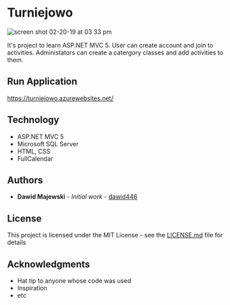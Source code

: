 # Turniejowo
![screen shot 02-20-19 at 03 33 pm](https://user-images.githubusercontent.com/26162742/53098861-daf38d00-3524-11e9-912d-929a52461c1f.PNG)

It's project to learn ASP.NET MVC 5. User can create account and join to activities. Administators can create a  catergory classes and add activities to them. 

## Run Application

https://turniejowo.azurewebsites.net/

## Technology
* ASP.NET MVC 5
* Microsoft SQL Server
* HTML, CSS
* FullCalendar
## Authors

* **Dawid Majewski** - *Initial work* - [dawid446](https://github.com/dawid446h)

## License

This project is licensed under the MIT License - see the [LICENSE.md](LICENSE.md) file for details

## Acknowledgments

* Hat tip to anyone whose code was used
* Inspiration
* etc

